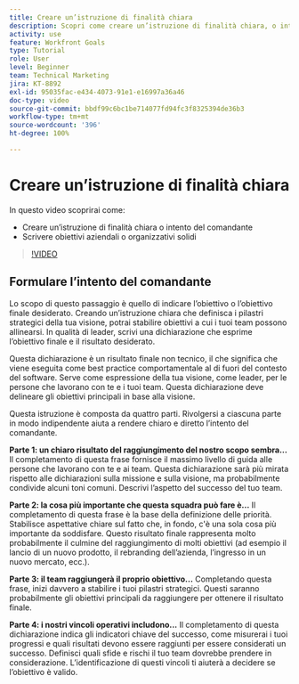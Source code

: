 ```yaml
---
title: Creare un’istruzione di finalità chiara
description: Scopri come creare un’istruzione di finalità chiara, o intento del comandante, e come scrivere obiettivi aziendali o organizzativi solidi.
activity: use
feature: Workfront Goals
type: Tutorial
role: User
level: Beginner
team: Technical Marketing
jira: KT-8892
exl-id: 95035fac-e434-4073-91e1-e16997a36a46
doc-type: video
source-git-commit: bbdf99c6bc1be714077fd94fc3f8325394de36b3
workflow-type: tm+mt
source-wordcount: '396'
ht-degree: 100%

---
```


# Creare un’istruzione di finalità chiara

In questo video scoprirai come:

* Creare un’istruzione di finalità chiara o intento del comandante
* Scrivere obiettivi aziendali o organizzativi solidi

>[!VIDEO](https://video.tv.adobe.com/v/3416010/?quality=12&learn=on&enablevpops=1&captions=ita)

<!--
Your turn graphic
-->

## Formulare l’intento del comandante

Lo scopo di questo passaggio è quello di indicare l’obiettivo o l’obiettivo finale desiderato. Creando un’istruzione chiara che definisca i pilastri strategici della tua visione, potrai stabilire obiettivi a cui i tuoi team possono allinearsi. In qualità di leader, scrivi una dichiarazione che esprime l’obiettivo finale e il risultato desiderato.

Questa dichiarazione è un risultato finale non tecnico, il che significa che viene eseguita come best practice comportamentale al di fuori del contesto del software. Serve come espressione della tua visione, come leader, per le persone che lavorano con te e i tuoi team. Questa dichiarazione deve delineare gli obiettivi principali in base alla visione.

Questa istruzione è composta da quattro parti. Rivolgersi a ciascuna parte in modo indipendente aiuta a rendere chiaro e diretto l’intento del comandante.

**Parte 1: un chiaro risultato del raggiungimento del nostro scopo sembra...**
Il completamento di questa frase fornisce il massimo livello di guida alle persone che lavorano con te e ai team. Questa dichiarazione sarà più mirata rispetto alle dichiarazioni sulla missione e sulla visione, ma probabilmente condivide alcuni toni comuni. Descrivi l’aspetto del successo del tuo team.

**Parte 2: la cosa più importante che questa squadra può fare è...**
Il completamento di questa frase è la base della definizione delle priorità. Stabilisce aspettative chiare sul fatto che, in fondo, c&#39;è una sola cosa più importante da soddisfare. Questo risultato finale rappresenta molto probabilmente il culmine del raggiungimento di molti obiettivi (ad esempio il lancio di un nuovo prodotto, il rebranding dell’azienda, l’ingresso in un nuovo mercato, ecc.).

**Parte 3: il team raggiungerà il proprio obiettivo...**
Completando questa frase, inizi davvero a stabilire i tuoi pilastri strategici. Questi saranno probabilmente gli obiettivi principali da raggiungere per ottenere il risultato finale.

**Parte 4: i nostri vincoli operativi includono...**
Il completamento di questa dichiarazione indica gli indicatori chiave del successo, come misurerai i tuoi progressi e quali risultati devono essere raggiunti per essere considerati un successo. Definisci quali sfide e rischi il tuo team dovrebbe prendere in considerazione. L’identificazione di questi vincoli ti aiuterà a decidere se l’obiettivo è valido.
